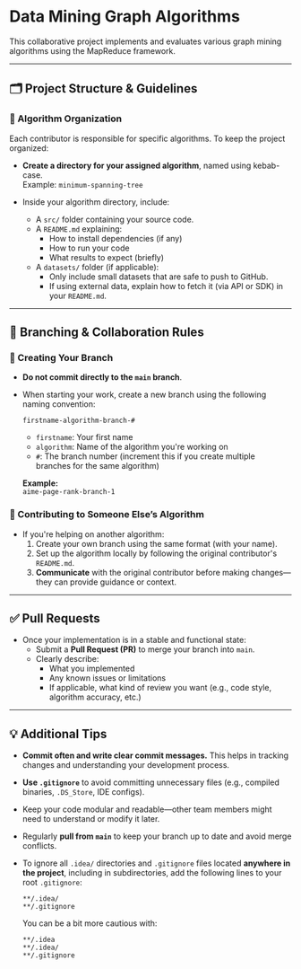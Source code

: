 # Data Mining Graph Algorithms

This collaborative project implements and evaluates various graph mining algorithms using the MapReduce framework.

---

## 🗂 Project Structure & Guidelines

### 📁 Algorithm Organization
Each contributor is responsible for specific algorithms. To keep the project organized:

- **Create a directory for your assigned algorithm**, named using kebab-case.  
  Example: `minimum-spanning-tree`

- Inside your algorithm directory, include:
  - A `src/` folder containing your source code.
  - A `README.md` explaining:
    - How to install dependencies (if any)
    - How to run your code
    - What results to expect (briefly)
  - A `datasets/` folder (if applicable):
    - Only include small datasets that are safe to push to GitHub.
    - If using external data, explain how to fetch it (via API or SDK) in your `README.md`.

---

## 🔀 Branching & Collaboration Rules

### 🌿 Creating Your Branch
- **Do not commit directly to the `main` branch**.
- When starting your work, create a new branch using the following naming convention:

  ```firstname-algorithm-branch-#```

  - `firstname`: Your first name
  - `algorithm`: Name of the algorithm you're working on
  - `#`: The branch number (increment this if you create multiple branches for the same algorithm)

  **Example:**  
  `aime-page-rank-branch-1`

### 🔧 Contributing to Someone Else’s Algorithm
- If you're helping on another algorithm:
  1. Create your own branch using the same format (with your name).
  2. Set up the algorithm locally by following the original contributor's `README.md`.
  3. **Communicate** with the original contributor before making changes—they can provide guidance or context.

---

## ✅ Pull Requests
- Once your implementation is in a stable and functional state:
  - Submit a **Pull Request (PR)** to merge your branch into `main`.
  - Clearly describe:
    - What you implemented
    - Any known issues or limitations
    - If applicable, what kind of review you want (e.g., code style, algorithm accuracy, etc.)

---

## 💡 Additional Tips
- **Commit often and write clear commit messages.** This helps in tracking changes and understanding your development process.
- **Use `.gitignore`** to avoid committing unnecessary files (e.g., compiled binaries, `.DS_Store`, IDE configs).
- Keep your code modular and readable—other team members might need to understand or modify it later.
- Regularly **pull from `main`** to keep your branch up to date and avoid merge conflicts.
- To ignore all `.idea/` directories and `.gitignore` files located **anywhere in the project**, including in subdirectories, add the following lines to your root `.gitignore`:

    ```gitignore
    **/.idea/
    **/.gitignore
    ```

  You can be a bit more cautious with:  

  ```gitignore
  **/.idea
  **/.idea/
  **/.gitignore
  ```